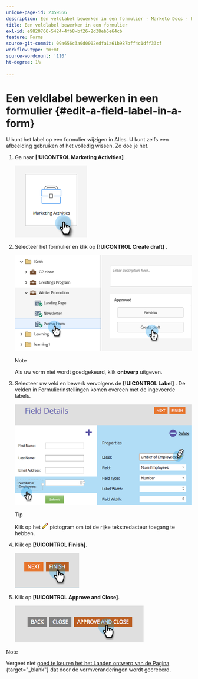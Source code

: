 ```yaml
---
unique-page-id: 2359566
description: Een veldlabel bewerken in een formulier - Marketo Docs - Productdocumentatie
title: Een veldlabel bewerken in een formulier
exl-id: e9820766-5424-4fb8-bf26-2d38eb5e64cb
feature: Forms
source-git-commit: 09a656c3a0d0002edfa1a61b987bff4c1dff33cf
workflow-type: tm+mt
source-wordcount: '110'
ht-degree: 1%

---
```


# Een veldlabel bewerken in een formulier {#edit-a-field-label-in-a-form}

U kunt het label op een formulier wijzigen in Alles. U kunt zelfs een afbeelding gebruiken of het volledig wissen. Zo doe je het.

1. Ga naar **[!UICONTROL Marketing Activities]** .

   ![](assets/edit-a-field-label-in-a-form-1.png)

1. Selecteer het formulier en klik op **[!UICONTROL Create draft]** .

   ![](assets/edit-a-field-label-in-a-form-2.png)

   >[!NOTE]
   >
   >Als uw vorm niet wordt goedgekeurd, klik **ontwerp** uitgeven.

1. Selecteer uw veld en bewerk vervolgens de **[!UICONTROL Label]** . De velden in Formulierinstellingen komen overeen met de ingevoerde labels.

   ![](assets/edit-a-field-label-in-a-form-3.png)

   >[!TIP]
   >
   >Klik op het ![&#x200B; potlood &#x200B;](assets/icon-pencil.png) pictogram om tot de rijke tekstredacteur toegang te hebben.

1. Klik op **[!UICONTROL Finish]**.

   ![](assets/edit-a-field-label-in-a-form-4.png)

1. Klik op **[!UICONTROL Approve and Close]**.

   ![](assets/edit-a-field-label-in-a-form-5.png)

>[!NOTE]
>
>Vergeet niet [&#x200B; goed te keuren het het Landen ontwerp van de Pagina &#x200B;](/help/marketo/product-docs/demand-generation/landing-pages/understanding-landing-pages/approve-unapprove-or-delete-a-landing-page.md){target="_blank"} dat door de vormveranderingen wordt gecreeerd.
